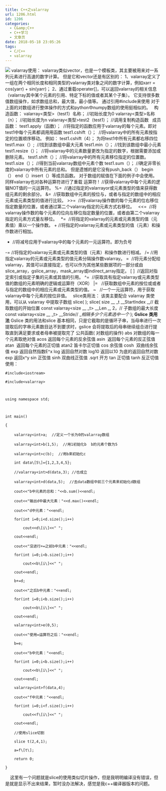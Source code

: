 ```yaml
---
title: C++之valarray
url: 1206.html
id: 1206
categories:
  - C&amp;C++
  - C++学习
  - 文章页
date: 2018-05-18 23:05:26
tags:
  - C/C++
  - valarray
---
```


![](http://47.100.4.8/wp-content/uploads/2018/05/图片150.png) valarray使用： valarray类似vector，也是一个模板类，其主要被用来对一系列元素进行高速的数字计算。 但是它和vector还是有区别的： 1、valarray定义了一组在两个相同长度和相同类型的valarray类对象之间的数字计算，例如xarr = cos(yarr) + sin(yarr)； 2、通过重载operater\[\]，可以返回valarray的相关信息（valarray其中某个元素的引用、特定下标的值或者其某个子集）。 它支持很多数值数组操作，如求数组总和，最大值，最小值等。 通过引用#include<valarray>来使用 对于上面的对数组进行整体操作的方式和python中numpy数组的使用挺相似的。   构造函数： valarray<类型>（test1）名称； //初始长度为0 valarray<类型>名称（n）； //初始长度为n valarray<类型>test2（test1）； //调用复制构造函数   成员函数： test1.apply（函数）；  //将指定的函数应用于valarray的每个元素。即对test1中每个元素都调用用函数 test1.cshift（）；  //将valarray中的所有元素按指定的位置顺序移动。 例如： test1.cshift（4）； 为将test1中所有元素都右移四位 test1.max（）;  //找到该数组中最大元素 test1.min（）； //找到该数组中最小元素 test1.resize（）；  //将valarray中的元素数量更改为指定的数字，根据需要添加或删除元素。 test1.shift（）； //将valarray中的所有元素移位指定的位置数。 test1.size（）； //得到当前valarray数组中元素个数 test1.sum（）； //确定非零长度的valarray中所有元素的总和。 但是遗憾的是它没有push_back（） begin（） end（）insert（）等成员函数。 对于数组的赋值在下面的例子中会使用。   同样valarray也对各种运算符进行了重载 运算符 !  //获得valarray中每个元素的逻辑NOT值的一元运算符。 %=  //通过指定的valarrayor或元素类型的值来获得数组元素的剩余部分。 &=  //获取数组中元素的按位与，或者与指定的数组中的相应元素或元素类型的值进行比较。 >>=  //将valarray操作数的每个元素的位右移位指定数量的位置，或者通过第二个valarray指定的元素方式右移位。   <<=  //将valarray操作数的每个元素的位向左移位指定数量的位置，或者由第二个valarray指定的元素方式量左移位。   *=  //将指定的valarray的元素或元素类型的值（元素值）乘以一个操作数。 + //将指定的valarray元素或元素类型的值（元素）和操作数进行相加。

*   //将减号应用于valarray中的每个元素的一元运算符。即为负号

-= //将指定的valarray元素或元素类型的值（元素）和操作数进行相减。 /= //用指定valarray的元素或元素类型的值元素分隔操作数valarray。 =  //将元素分配给valarray，其值可以直接指定，也可以作为其他某些数据项的一部分或由slice\_array，gslice\_array，mask\_array或indirect\_array指定。 \[ \]  //返回对指定索引或指定子集的元素或其值的引用。 ^=  //获取具有指定valarray或元素类型值的数组的元素明确的逻辑或运算符（XOR） |=   //获取数组中元素的按位或或者与指定的数组中的相应元素或元素类型的值。 ~   //一个一元运算符，用于获取valarray中每个元素的按位非值。   slice类用法： 该类主要配合 valarray 类使用，可以从 valarray 中提取子数组 slice( ); slice( size __ _t __StartIndex _,// 截取数组的开始位置 const valarray<size __ _t> __Len _, 2，// 子数组的最大长度 const valarray<size __ _t> __Stride// __相隔多少个元素选中一个_ ); **Gslice** **类用法** Gslice 类的用法和slice 基本相同，只是它截取的是循环子串，当母串进行一次提取后的字串元素数目达不到要求时，gslice 会将提取后的母串继续组合进行提取直到满足要求或者母串被提取完了 公共函数( 对数组的操作) abs 对数组的每一个元素取绝对值 acos 返回每个元素的反余弦值 asin  返回每个元素的反正弦值 atan  返回每个元素的正切值 atan2 笛卡尔正切值 cos 余弦值 cosh  双曲线余弦值 exp 返回自然指数E^x log 返回自然对数 log10 返回以10 为底的返回自然对数 exp 返回x^y sin 正弦值 sinh 双曲线正弦值 .sqrt 开方 tan 正切值 tanh 反正切值   使用：
```
#include<iostream>

#include<valarray>



using namespace std;



int main()

{

    valarray<int>a;  //定义一个长为0的valarray数组

    valarray<int>b(1,5);  //用1初始化b  b的元素个数为5

    valarray<int>c(b);  //用b来初始化c

    int data\[5\]={1,2,3,4,5};

    //valarray<int>d(data,3); //也成立

    valarray<int>d(data,5);  //去data数组中前三个元素来初始化d数组

    cout<<"b中元素的总和："<<b.sum()<<endl;

    cout<<"输出d中最大元素："<<d.max()<<endl;

    cout<<"d中元素："<<endl;

    for(int i=0;i<d.size();i++)

        cout<<d\[i\]<<" ";

    cout<<endl;

    cout<<"没进行+=之前b中元素："<<endl;

    for(int i=0;i<b.size();i++)

        cout<<b\[i\]<<" ";

    cout<<endl;

    b+=d;

    cout<<"之后b中元素："<<endl;

    for(int i=0;i<b.size();i++)

        cout<<b\[i\]<<" ";

    cout<<endl;

    valarray<int>e(0,5);

    cout<<"使用=运算符之后："<<endl;

    b=e;

    cout<<"b中元素："<<endl;

    for(int i=0;i<b.size();i++)

        cout<<b\[i\]<<" ";

    cout<<endl;

    valarray<int>f(data,4);

    cout<<"f中元素："<<endl;

    for(int i=0;i<f.size();i++)

        cout<<f\[i\]<<" ";

    cout<<endl;

    //使用slice切割

    slice t(2,4,1);

    a=f\[t\];

    return 0;

}
```
    这里有一个问题就是slice的使用类似切片操作，但是我明明编译没有错误，但是就是显示不出来结果，暂时没办法解决，感觉是我c++编译器版本的问题。